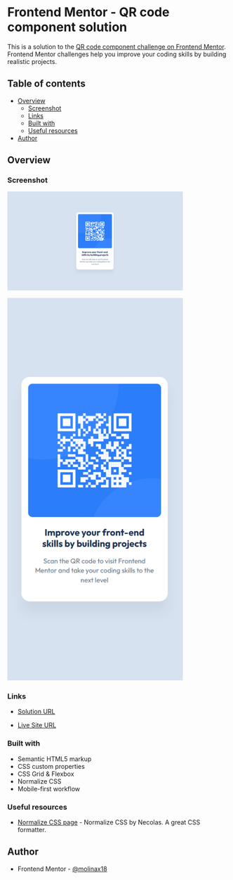 # Frontend Mentor - QR code component solution

This is a solution to the [QR code component challenge on Frontend Mentor](https://www.frontendmentor.io/challenges/qr-code-component-iux_sIO_H). Frontend Mentor challenges help you improve your coding skills by building realistic projects.

## Table of contents

- [Overview](#overview)
  - [Screenshot](#screenshot)
  - [Links](#links)
  - [Built with](#built-with)
  - [Useful resources](#useful-resources)
- [Author](#author)

## Overview

### Screenshot
<img
  src="./public/screenshots/qr-code-component-large.png"
  alt="Screenshot of the QR code component project in desktop size"
  width="400"
  height="auto" />

<img
  src="./public/screenshots/qr-code-component-small.png"
  alt="Screenshot of the QR code component project in mobile size"
  width="400"
  height="auto" />

### Links
- [Solution URL](https://github.com/molinax18/frontendmentor-challenges/tree/master/newbie/qr-code-component)

- [Live Site URL](https://molinax18.github.io/fm-qr-code-component/)

### Built with
- Semantic HTML5 markup
- CSS custom properties
- CSS Grid & Flexbox
- Normalize CSS
- Mobile-first workflow

### Useful resources
- [Normalize CSS page](https://necolas.github.io/normalize.css/) - Normalize CSS by Necolas. A great CSS formatter.

## Author
- Frontend Mentor - [@molinax18](https://www.frontendmentor.io/profile/molinax18)
